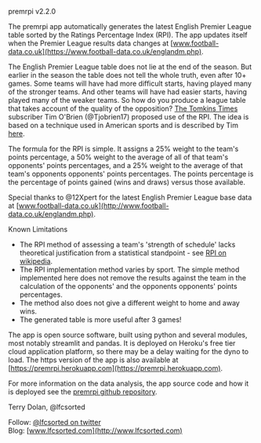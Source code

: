 premrpi v2.2.0

The premrpi app automatically generates the latest English Premier League table sorted by the Ratings Percentage Index (RPI).
The app updates itself when the Premier League results data changes at [www.football-data.co.uk](https://www.football-data.co.uk/englandm.php). 
 
The English Premier League table does not lie at the end of the season.
But earlier in the season the table does not tell the whole truth, even after 10+ games.
Some teams will have had more difficult starts, having played many of the stronger teams.
And other teams will have had easier starts, having played many of the weaker teams.
So how do you produce a league table that takes account of the quality of the opposition?
[The Tomkins Times](https://tomkinstimes.com/) subscriber Tim O'Brien (@Tjobrien17) proposed use of the RPI.
The idea is based on a technique used in American sports and is described by Tim [here](https://tomkinstimes.com/2016/11/comment-of-the-month-october-2016/).
        
The formula for the RPI is simple.
It assigns a 25% weight to the team's points percentage, a 50% weight to the average of all of that team's opponents' points percentages, and a 25% weight to the average of that team's opponents opponents' points percentages.
The points percentage is the percentage of points gained (wins and draws) versus those available.
        
Special thanks to @12Xpert for the latest English Premier League base data at [www.football-data.co.uk](http://www.football-data.co.uk/englandm.php).
        
Known Limitations
- The RPI method of assessing a team's 'strength of schedule' lacks theoretical justification from a statistical standpoint - see [RPI on wikipedia](https://en.wikipedia.org/wiki/Rating_Percentage_Index).
- The RPI implementation method varies by sport. The simple method implemented here does not remove the results against the team in the calculation of the opponents' and the opponents opponents' points percentages.
- The method also does not give a different weight to home and away wins.
- The generated table is more useful after 3 games! 

The app is open source software, built using python and several modules, most notably streamlit and pandas.
It is deployed on Heroku's free tier cloud application platform, so there may be a delay waiting for the dyno to load.
The https version of the app is also available at [https://premrpi.herokuapp.com](https://premrpi.herokuapp.com).

For more information on the data analysis, the app source code and how it is deployed see the [premrpi github repository](https://github.com/terrydolan/premrpi).        

Terry Dolan, @lfcsorted

Follow: [@lfcsorted on twitter](https://twitter.com/lfcsorted)  
Blog: [www.lfcsorted.com](http://www.lfcsorted.com)